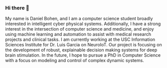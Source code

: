 ### Hi there 👋
<!--
**daniel-bohen/daniel-bohen** is a ✨ _special_ ✨ repository because its `README.md` (this file) appears on your GitHub profile.
Here are some ideas to get you started:
- 🔭 I’m currently working on ...
- 🌱 I’m currently learning ...
- 👯 I’m looking to collaborate on ...
- 🤔 I’m looking for help with ...
- 💬 Ask me about ...
- 📫 How to reach me: ...
- 😄 Pronouns: ...
- ⚡ Fun fact: ...
-->
My name is Daniel Bohen, and I am a computer science student broadly interested in intelligent cyber physical systems. Additionally, I have a strong interest in the intersection of computer science and medicine, and enjoy using machine learning and automation to assist with medical research projects and clinical tasks. I am currently working at the USC Information Sciences Institute for Dr. Luis Garcia on NeuroIoT. Our project is focusing on the development of robust, explainable decision making systems for deep brain stimulation. In the future, I hope to pursue a PhD in Computer Science with a focus on modeling and control of complex dynamic systems. 
<!-- 
![](https://raw.githubusercontent.com/daniel-bohen/my-github-stats/master/generated/overview.svg#gh-dark-mode-only)
![](https://raw.githubusercontent.com/daniel-bohen/my-github-stats/master/generated/overview.svg#gh-light-mode-only)

![](https://raw.githubusercontent.com/daniel-bohen/my-github-stats/master/generated/languages.svg#gh-dark-mode-only)
![](https://raw.githubusercontent.com/daniel-bohen/my-github-stats/master/generated/languages.svg#gh-light-mode-only)
 -->
